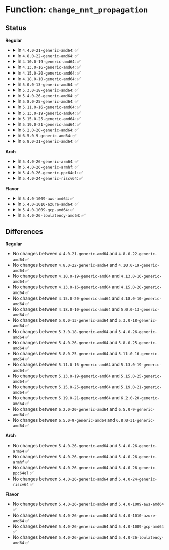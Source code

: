 # Function: <code>change_mnt_propagation</code>

## Status
<b>Regular</b>
<ul>
<li>
<details>
<summary>In <code>4.4.0-21-generic-amd64</code>: ✅</summary>

```c
void change_mnt_propagation(struct mount * mnt, int type)
```

```json
{
  "name": "change_mnt_propagation",
  "collision_type": "Unique Global",
  "inline_type": "No",
  "funcs": [
    {
      "addr": 18446744071581191728,
      "name": "change_mnt_propagation",
      "external": true,
      "loc": "fs/pnode.c:119",
      "file": "fs/pnode.c",
      "inline": "seen, unknown",
      "caller_inline": [],
      "caller_func": [
        "fs/namespace.c:umount_tree",
        "fs/namespace.c:do_mount"
      ]
    }
  ],
  "symbols": [
    {
      "addr": 18446744071581191728,
      "name": "change_mnt_propagation",
      "section": ".text",
      "bind": "STB_GLOBAL",
      "size": 614
    }
  ]
}
```
</details>
</li>
<li>
<details>
<summary>In <code>4.8.0-22-generic-amd64</code>: ✅</summary>

```c
void change_mnt_propagation(struct mount * mnt, int type)
```

```json
{
  "name": "change_mnt_propagation",
  "collision_type": "Unique Global",
  "inline_type": "No",
  "funcs": [
    {
      "addr": 18446744071581355776,
      "name": "change_mnt_propagation",
      "external": true,
      "loc": "fs/pnode.c:119",
      "file": "fs/pnode.c",
      "inline": "seen, unknown",
      "caller_inline": [],
      "caller_func": [
        "fs/namespace.c:do_mount",
        "fs/namespace.c:umount_tree"
      ]
    }
  ],
  "symbols": [
    {
      "addr": 18446744071581355776,
      "name": "change_mnt_propagation",
      "section": ".text",
      "bind": "STB_GLOBAL",
      "size": 619
    }
  ]
}
```
</details>
</li>
<li>
<details>
<summary>In <code>4.10.0-19-generic-amd64</code>: ✅</summary>

```c
void change_mnt_propagation(struct mount * mnt, int type)
```

```json
{
  "name": "change_mnt_propagation",
  "collision_type": "Unique Global",
  "inline_type": "No",
  "funcs": [
    {
      "addr": 18446744071581434704,
      "name": "change_mnt_propagation",
      "external": true,
      "loc": "fs/pnode.c:117",
      "file": "fs/pnode.c",
      "inline": "seen, unknown",
      "caller_inline": [],
      "caller_func": [
        "fs/namespace.c:do_mount",
        "fs/namespace.c:umount_tree"
      ]
    }
  ],
  "symbols": [
    {
      "addr": 18446744071581434704,
      "name": "change_mnt_propagation",
      "section": ".text",
      "bind": "STB_GLOBAL",
      "size": 587
    }
  ]
}
```
</details>
</li>
<li>
<details>
<summary>In <code>4.13.0-16-generic-amd64</code>: ✅</summary>

```c
void change_mnt_propagation(struct mount * mnt, int type)
```

```json
{
  "name": "change_mnt_propagation",
  "collision_type": "Unique Global",
  "inline_type": "No",
  "funcs": [
    {
      "addr": 18446744071581488752,
      "name": "change_mnt_propagation",
      "external": true,
      "loc": "fs/pnode.c:122",
      "file": "fs/pnode.c",
      "inline": "seen, unknown",
      "caller_inline": [],
      "caller_func": [
        "fs/namespace.c:do_mount",
        "fs/namespace.c:umount_tree"
      ]
    }
  ],
  "symbols": [
    {
      "addr": 18446744071581488752,
      "name": "change_mnt_propagation",
      "section": ".text",
      "bind": "STB_GLOBAL",
      "size": 599
    }
  ]
}
```
</details>
</li>
<li>
<details>
<summary>In <code>4.15.0-20-generic-amd64</code>: ✅</summary>

```c
void change_mnt_propagation(struct mount * mnt, int type)
```

```json
{
  "name": "change_mnt_propagation",
  "collision_type": "Unique Global",
  "inline_type": "No",
  "funcs": [
    {
      "addr": 18446744071581630704,
      "name": "change_mnt_propagation",
      "external": true,
      "loc": "fs/pnode.c:122",
      "file": "fs/pnode.c",
      "inline": "seen, unknown",
      "caller_inline": [],
      "caller_func": [
        "fs/namespace.c:do_mount",
        "fs/namespace.c:umount_tree"
      ]
    }
  ],
  "symbols": [
    {
      "addr": 18446744071581630704,
      "name": "change_mnt_propagation",
      "section": ".text",
      "bind": "STB_GLOBAL",
      "size": 599
    }
  ]
}
```
</details>
</li>
<li>
<details>
<summary>In <code>4.18.0-10-generic-amd64</code>: ✅</summary>

```c
void change_mnt_propagation(struct mount * mnt, int type)
```

```json
{
  "name": "change_mnt_propagation",
  "collision_type": "Unique Global",
  "inline_type": "No",
  "funcs": [
    {
      "addr": 18446744071581789328,
      "name": "change_mnt_propagation",
      "external": true,
      "loc": "fs/pnode.c:122",
      "file": "fs/pnode.c",
      "inline": "seen, unknown",
      "caller_inline": [],
      "caller_func": [
        "fs/namespace.c:do_mount",
        "fs/namespace.c:umount_tree"
      ]
    }
  ],
  "symbols": [
    {
      "addr": 18446744071581789328,
      "name": "change_mnt_propagation",
      "section": ".text",
      "bind": "STB_GLOBAL",
      "size": 599
    }
  ]
}
```
</details>
</li>
<li>
<details>
<summary>In <code>5.0.0-13-generic-amd64</code>: ✅</summary>

```c
void change_mnt_propagation(struct mount * mnt, int type)
```

```json
{
  "name": "change_mnt_propagation",
  "collision_type": "Unique Global",
  "inline_type": "No",
  "funcs": [
    {
      "addr": 18446744071581876224,
      "name": "change_mnt_propagation",
      "external": true,
      "loc": "fs/pnode.c:123",
      "file": "fs/pnode.c",
      "inline": "seen, unknown",
      "caller_inline": [],
      "caller_func": [
        "fs/namespace.c:do_mount",
        "fs/namespace.c:umount_tree"
      ]
    }
  ],
  "symbols": [
    {
      "addr": 18446744071581876224,
      "name": "change_mnt_propagation",
      "section": ".text",
      "bind": "STB_GLOBAL",
      "size": 599
    }
  ]
}
```
</details>
</li>
<li>
<details>
<summary>In <code>5.3.0-18-generic-amd64</code>: ✅</summary>

```c
void change_mnt_propagation(struct mount * mnt, int type)
```

```json
{
  "name": "change_mnt_propagation",
  "collision_type": "Unique Global",
  "inline_type": "No",
  "funcs": [
    {
      "addr": 18446744071582001200,
      "name": "change_mnt_propagation",
      "external": true,
      "loc": "fs/pnode.c:122",
      "file": "fs/pnode.c",
      "inline": "seen, unknown",
      "caller_inline": [],
      "caller_func": [
        "fs/namespace.c:do_mount",
        "fs/namespace.c:umount_tree",
        "fs/namespace.c:umount_tree"
      ]
    }
  ],
  "symbols": [
    {
      "addr": 18446744071582001200,
      "name": "change_mnt_propagation",
      "section": ".text",
      "bind": "STB_GLOBAL",
      "size": 567
    }
  ]
}
```
</details>
</li>
<li>
<details>
<summary>In <code>5.4.0-26-generic-amd64</code>: ✅</summary>

```c
void change_mnt_propagation(struct mount * mnt, int type)
```

```json
{
  "name": "change_mnt_propagation",
  "collision_type": "Unique Global",
  "inline_type": "No",
  "funcs": [
    {
      "addr": 18446744071582079152,
      "name": "change_mnt_propagation",
      "external": true,
      "loc": "fs/pnode.c:122",
      "file": "fs/pnode.c",
      "inline": "seen, unknown",
      "caller_inline": [],
      "caller_func": [
        "fs/namespace.c:do_mount",
        "fs/namespace.c:umount_tree",
        "fs/namespace.c:umount_tree"
      ]
    }
  ],
  "symbols": [
    {
      "addr": 18446744071582079152,
      "name": "change_mnt_propagation",
      "section": ".text",
      "bind": "STB_GLOBAL",
      "size": 567
    }
  ]
}
```
</details>
</li>
<li>
<details>
<summary>In <code>5.8.0-25-generic-amd64</code>: ✅</summary>

```c
void change_mnt_propagation(struct mount * mnt, int type)
```

```json
{
  "name": "change_mnt_propagation",
  "collision_type": "Unique Global",
  "inline_type": "No",
  "funcs": [
    {
      "addr": 18446744071582315488,
      "name": "change_mnt_propagation",
      "external": true,
      "loc": "fs/pnode.c:122",
      "file": "fs/pnode.c",
      "inline": "seen, unknown",
      "caller_inline": [],
      "caller_func": [
        "fs/namespace.c:do_mount",
        "fs/namespace.c:umount_tree",
        "fs/namespace.c:umount_tree"
      ]
    }
  ],
  "symbols": [
    {
      "addr": 18446744071582315488,
      "name": "change_mnt_propagation",
      "section": ".text",
      "bind": "STB_GLOBAL",
      "size": 143
    }
  ]
}
```
</details>
</li>
<li>
<details>
<summary>In <code>5.11.0-16-generic-amd64</code>: ✅</summary>

```c
void change_mnt_propagation(struct mount * mnt, int type)
```

```json
{
  "name": "change_mnt_propagation",
  "collision_type": "Unique Global",
  "inline_type": "No",
  "funcs": [
    {
      "addr": 18446744071582368400,
      "name": "change_mnt_propagation",
      "external": true,
      "loc": "fs/pnode.c:122",
      "file": "fs/pnode.c",
      "inline": "seen, unknown",
      "caller_inline": [],
      "caller_func": [
        "fs/namespace.c:path_mount",
        "fs/namespace.c:umount_tree",
        "fs/namespace.c:umount_tree"
      ]
    }
  ],
  "symbols": [
    {
      "addr": 18446744071582368400,
      "name": "change_mnt_propagation",
      "section": ".text",
      "bind": "STB_GLOBAL",
      "size": 143
    }
  ]
}
```
</details>
</li>
<li>
<details>
<summary>In <code>5.13.0-19-generic-amd64</code>: ✅</summary>

```c
void change_mnt_propagation(struct mount * mnt, int type)
```

```json
{
  "name": "change_mnt_propagation",
  "collision_type": "Unique Global",
  "inline_type": "No",
  "funcs": [
    {
      "addr": 18446744071582395296,
      "name": "change_mnt_propagation",
      "external": true,
      "loc": "fs/pnode.c:122",
      "file": "fs/pnode.c",
      "inline": "seen, unknown",
      "caller_inline": [],
      "caller_func": [
        "fs/namespace.c:path_mount",
        "fs/namespace.c:umount_tree",
        "fs/namespace.c:umount_tree"
      ]
    }
  ],
  "symbols": [
    {
      "addr": 18446744071582395296,
      "name": "change_mnt_propagation",
      "section": ".text",
      "bind": "STB_GLOBAL",
      "size": 567
    }
  ]
}
```
</details>
</li>
<li>
<details>
<summary>In <code>5.15.0-25-generic-amd64</code>: ✅</summary>

```c
void change_mnt_propagation(struct mount * mnt, int type)
```

```json
{
  "name": "change_mnt_propagation",
  "collision_type": "Unique Global",
  "inline_type": "No",
  "funcs": [
    {
      "addr": 18446744071582716832,
      "name": "change_mnt_propagation",
      "external": true,
      "loc": "fs/pnode.c:122",
      "file": "fs/pnode.c",
      "inline": "seen, unknown",
      "caller_inline": [],
      "caller_func": [
        "fs/namespace.c:path_mount",
        "fs/namespace.c:umount_tree",
        "fs/namespace.c:umount_tree"
      ]
    }
  ],
  "symbols": [
    {
      "addr": 18446744071582716832,
      "name": "change_mnt_propagation",
      "section": ".text",
      "bind": "STB_GLOBAL",
      "size": 567
    }
  ]
}
```
</details>
</li>
<li>
<details>
<summary>In <code>5.19.0-21-generic-amd64</code>: ✅</summary>

```c
void change_mnt_propagation(struct mount * mnt, int type)
```

```json
{
  "name": "change_mnt_propagation",
  "collision_type": "Unique Global",
  "inline_type": "No",
  "funcs": [
    {
      "addr": 18446744071583261408,
      "name": "change_mnt_propagation",
      "external": true,
      "loc": "fs/pnode.c:122",
      "file": "fs/pnode.c",
      "inline": "seen, unknown",
      "caller_inline": [],
      "caller_func": [
        "fs/namespace.c:path_mount",
        "fs/namespace.c:path_mount",
        "fs/namespace.c:umount_tree",
        "fs/namespace.c:umount_tree"
      ]
    }
  ],
  "symbols": [
    {
      "addr": 18446744071583261408,
      "name": "change_mnt_propagation",
      "section": ".text",
      "bind": "STB_GLOBAL",
      "size": 625
    }
  ]
}
```
</details>
</li>
<li>
<details>
<summary>In <code>6.2.0-20-generic-amd64</code>: ✅</summary>

```c
void change_mnt_propagation(struct mount * mnt, int type)
```

```json
{
  "name": "change_mnt_propagation",
  "collision_type": "Unique Global",
  "inline_type": "No",
  "funcs": [
    {
      "addr": 18446744071583843072,
      "name": "change_mnt_propagation",
      "external": true,
      "loc": "fs/pnode.c:122",
      "file": "fs/pnode.c",
      "inline": "seen, unknown",
      "caller_inline": [],
      "caller_func": [
        "fs/namespace.c:path_mount",
        "fs/namespace.c:path_mount",
        "fs/namespace.c:umount_tree",
        "fs/namespace.c:umount_tree"
      ]
    }
  ],
  "symbols": [
    {
      "addr": 18446744071583843072,
      "name": "change_mnt_propagation",
      "section": ".text",
      "bind": "STB_GLOBAL",
      "size": 625
    }
  ]
}
```
</details>
</li>
<li>
<details>
<summary>In <code>6.5.0-9-generic-amd64</code>: ✅</summary>

```c
void change_mnt_propagation(struct mount * mnt, int type)
```

```json
{
  "name": "change_mnt_propagation",
  "collision_type": "Unique Global",
  "inline_type": "No",
  "funcs": [
    {
      "addr": 18446744071584061168,
      "name": "change_mnt_propagation",
      "external": true,
      "loc": "fs/pnode.c:122",
      "file": "fs/pnode.c",
      "inline": "seen, unknown",
      "caller_inline": [],
      "caller_func": [
        "fs/namespace.c:path_mount",
        "fs/namespace.c:path_mount",
        "fs/namespace.c:umount_tree",
        "fs/namespace.c:umount_tree"
      ]
    }
  ],
  "symbols": [
    {
      "addr": 18446744071584061168,
      "name": "change_mnt_propagation",
      "section": ".text",
      "bind": "STB_GLOBAL",
      "size": 625
    }
  ]
}
```
</details>
</li>
<li>
<details>
<summary>In <code>6.8.0-31-generic-amd64</code>: ✅</summary>

```c
void change_mnt_propagation(struct mount * mnt, int type)
```

```json
{
  "name": "change_mnt_propagation",
  "collision_type": "Unique Global",
  "inline_type": "No",
  "funcs": [
    {
      "addr": 18446744071584276304,
      "name": "change_mnt_propagation",
      "external": true,
      "loc": "fs/pnode.c:122",
      "file": "fs/pnode.c",
      "inline": "seen, unknown",
      "caller_inline": [],
      "caller_func": [
        "fs/namespace.c:path_mount",
        "fs/namespace.c:path_mount",
        "fs/namespace.c:umount_tree",
        "fs/namespace.c:umount_tree"
      ]
    }
  ],
  "symbols": [
    {
      "addr": 18446744071584276304,
      "name": "change_mnt_propagation",
      "section": ".text",
      "bind": "STB_GLOBAL",
      "size": 625
    }
  ]
}
```
</details>
</li>
</ul>
<b>Arch</b>
<ul>
<li>
<details>
<summary>In <code>5.4.0-26-generic-arm64</code>: ✅</summary>

```c
void change_mnt_propagation(struct mount * mnt, int type)
```

```json
{
  "name": "change_mnt_propagation",
  "collision_type": "Unique Global",
  "inline_type": "No",
  "funcs": [
    {
      "addr": 18446603336493613800,
      "name": "change_mnt_propagation",
      "external": true,
      "loc": "fs/pnode.c:122",
      "file": "fs/pnode.c",
      "inline": "seen, unknown",
      "caller_inline": [],
      "caller_func": [
        "fs/namespace.c:do_mount",
        "fs/namespace.c:umount_tree",
        "fs/namespace.c:umount_tree"
      ]
    }
  ],
  "symbols": [
    {
      "addr": 18446603336493613800,
      "name": "change_mnt_propagation",
      "section": ".text",
      "bind": "STB_GLOBAL",
      "size": 496
    }
  ]
}
```
</details>
</li>
<li>
<details>
<summary>In <code>5.4.0-26-generic-armhf</code>: ✅</summary>

```c
void change_mnt_propagation(struct mount * mnt, int type)
```

```json
{
  "name": "change_mnt_propagation",
  "collision_type": "Unique Global",
  "inline_type": "No",
  "funcs": [
    {
      "addr": 3227156176,
      "name": "change_mnt_propagation",
      "external": true,
      "loc": "fs/pnode.c:122",
      "file": "fs/pnode.c",
      "inline": "seen, unknown",
      "caller_inline": [],
      "caller_func": [
        "fs/namespace.c:do_mount",
        "fs/namespace.c:umount_tree",
        "fs/namespace.c:umount_tree"
      ]
    }
  ],
  "symbols": [
    {
      "addr": 3227156176,
      "name": "change_mnt_propagation",
      "section": ".text",
      "bind": "STB_GLOBAL",
      "size": 488
    }
  ]
}
```
</details>
</li>
<li>
<details>
<summary>In <code>5.4.0-26-generic-ppc64el</code>: ✅</summary>

```c
void change_mnt_propagation(struct mount * mnt, int type)
```

```json
{
  "name": "change_mnt_propagation",
  "collision_type": "Unique Global",
  "inline_type": "No",
  "funcs": [
    {
      "addr": 13835058055287200160,
      "name": "change_mnt_propagation",
      "external": true,
      "loc": "fs/pnode.c:122",
      "file": "fs/pnode.c",
      "inline": "seen, unknown",
      "caller_inline": [],
      "caller_func": [
        "fs/namespace.c:do_mount",
        "fs/namespace.c:umount_tree",
        "fs/namespace.c:umount_tree"
      ]
    }
  ],
  "symbols": [
    {
      "addr": 13835058055287200160,
      "name": "change_mnt_propagation",
      "section": ".text",
      "bind": "STB_GLOBAL",
      "size": 608
    }
  ]
}
```
</details>
</li>
<li>
<details>
<summary>In <code>5.4.0-24-generic-riscv64</code>: ✅</summary>

```c
void change_mnt_propagation(struct mount * mnt, int type)
```

```json
{
  "name": "change_mnt_propagation",
  "collision_type": "Unique Global",
  "inline_type": "No",
  "funcs": [
    {
      "addr": 18446743936273258668,
      "name": "change_mnt_propagation",
      "external": true,
      "loc": "fs/pnode.c:122",
      "file": "fs/pnode.c",
      "inline": "seen, unknown",
      "caller_inline": [],
      "caller_func": [
        "fs/namespace.c:do_mount",
        "fs/namespace.c:umount_tree",
        "fs/namespace.c:umount_tree"
      ]
    }
  ],
  "symbols": [
    {
      "addr": 18446743936273258668,
      "name": "change_mnt_propagation",
      "section": ".text",
      "bind": "STB_GLOBAL",
      "size": 356
    }
  ]
}
```
</details>
</li>
</ul>
<b>Flavor</b>
<ul>
<li>
<details>
<summary>In <code>5.4.0-1009-aws-amd64</code>: ✅</summary>

```c
void change_mnt_propagation(struct mount * mnt, int type)
```

```json
{
  "name": "change_mnt_propagation",
  "collision_type": "Unique Global",
  "inline_type": "No",
  "funcs": [
    {
      "addr": 18446744071582047888,
      "name": "change_mnt_propagation",
      "external": true,
      "loc": "fs/pnode.c:122",
      "file": "fs/pnode.c",
      "inline": "seen, unknown",
      "caller_inline": [],
      "caller_func": [
        "fs/namespace.c:do_mount",
        "fs/namespace.c:umount_tree",
        "fs/namespace.c:umount_tree"
      ]
    }
  ],
  "symbols": [
    {
      "addr": 18446744071582047888,
      "name": "change_mnt_propagation",
      "section": ".text",
      "bind": "STB_GLOBAL",
      "size": 567
    }
  ]
}
```
</details>
</li>
<li>
<details>
<summary>In <code>5.4.0-1010-azure-amd64</code>: ✅</summary>

```c
void change_mnt_propagation(struct mount * mnt, int type)
```

```json
{
  "name": "change_mnt_propagation",
  "collision_type": "Unique Global",
  "inline_type": "No",
  "funcs": [
    {
      "addr": 18446744071581985440,
      "name": "change_mnt_propagation",
      "external": true,
      "loc": "fs/pnode.c:122",
      "file": "fs/pnode.c",
      "inline": "seen, unknown",
      "caller_inline": [],
      "caller_func": [
        "fs/namespace.c:do_mount",
        "fs/namespace.c:umount_tree",
        "fs/namespace.c:umount_tree"
      ]
    }
  ],
  "symbols": [
    {
      "addr": 18446744071581985440,
      "name": "change_mnt_propagation",
      "section": ".text",
      "bind": "STB_GLOBAL",
      "size": 567
    }
  ]
}
```
</details>
</li>
<li>
<details>
<summary>In <code>5.4.0-1009-gcp-amd64</code>: ✅</summary>

```c
void change_mnt_propagation(struct mount * mnt, int type)
```

```json
{
  "name": "change_mnt_propagation",
  "collision_type": "Unique Global",
  "inline_type": "No",
  "funcs": [
    {
      "addr": 18446744071582039168,
      "name": "change_mnt_propagation",
      "external": true,
      "loc": "fs/pnode.c:122",
      "file": "fs/pnode.c",
      "inline": "seen, unknown",
      "caller_inline": [],
      "caller_func": [
        "fs/namespace.c:do_mount",
        "fs/namespace.c:umount_tree",
        "fs/namespace.c:umount_tree"
      ]
    }
  ],
  "symbols": [
    {
      "addr": 18446744071582039168,
      "name": "change_mnt_propagation",
      "section": ".text",
      "bind": "STB_GLOBAL",
      "size": 567
    }
  ]
}
```
</details>
</li>
<li>
<details>
<summary>In <code>5.4.0-26-lowlatency-amd64</code>: ✅</summary>

```c
void change_mnt_propagation(struct mount * mnt, int type)
```

```json
{
  "name": "change_mnt_propagation",
  "collision_type": "Unique Global",
  "inline_type": "No",
  "funcs": [
    {
      "addr": 18446744071582110896,
      "name": "change_mnt_propagation",
      "external": true,
      "loc": "fs/pnode.c:122",
      "file": "fs/pnode.c",
      "inline": "seen, unknown",
      "caller_inline": [],
      "caller_func": [
        "fs/namespace.c:do_mount",
        "fs/namespace.c:umount_tree",
        "fs/namespace.c:umount_tree"
      ]
    }
  ],
  "symbols": [
    {
      "addr": 18446744071582110896,
      "name": "change_mnt_propagation",
      "section": ".text",
      "bind": "STB_GLOBAL",
      "size": 567
    }
  ]
}
```
</details>
</li>
</ul>

## Differences
<b>Regular</b>
<ul>
<li>
No changes between <code>4.4.0-21-generic-amd64</code> and <code>4.8.0-22-generic-amd64</code> ✅
</li>
<li>
No changes between <code>4.8.0-22-generic-amd64</code> and <code>4.10.0-19-generic-amd64</code> ✅
</li>
<li>
No changes between <code>4.10.0-19-generic-amd64</code> and <code>4.13.0-16-generic-amd64</code> ✅
</li>
<li>
No changes between <code>4.13.0-16-generic-amd64</code> and <code>4.15.0-20-generic-amd64</code> ✅
</li>
<li>
No changes between <code>4.15.0-20-generic-amd64</code> and <code>4.18.0-10-generic-amd64</code> ✅
</li>
<li>
No changes between <code>4.18.0-10-generic-amd64</code> and <code>5.0.0-13-generic-amd64</code> ✅
</li>
<li>
No changes between <code>5.0.0-13-generic-amd64</code> and <code>5.3.0-18-generic-amd64</code> ✅
</li>
<li>
No changes between <code>5.3.0-18-generic-amd64</code> and <code>5.4.0-26-generic-amd64</code> ✅
</li>
<li>
No changes between <code>5.4.0-26-generic-amd64</code> and <code>5.8.0-25-generic-amd64</code> ✅
</li>
<li>
No changes between <code>5.8.0-25-generic-amd64</code> and <code>5.11.0-16-generic-amd64</code> ✅
</li>
<li>
No changes between <code>5.11.0-16-generic-amd64</code> and <code>5.13.0-19-generic-amd64</code> ✅
</li>
<li>
No changes between <code>5.13.0-19-generic-amd64</code> and <code>5.15.0-25-generic-amd64</code> ✅
</li>
<li>
No changes between <code>5.15.0-25-generic-amd64</code> and <code>5.19.0-21-generic-amd64</code> ✅
</li>
<li>
No changes between <code>5.19.0-21-generic-amd64</code> and <code>6.2.0-20-generic-amd64</code> ✅
</li>
<li>
No changes between <code>6.2.0-20-generic-amd64</code> and <code>6.5.0-9-generic-amd64</code> ✅
</li>
<li>
No changes between <code>6.5.0-9-generic-amd64</code> and <code>6.8.0-31-generic-amd64</code> ✅
</li>
</ul>
<b>Arch</b>
<ul>
<li>
No changes between <code>5.4.0-26-generic-amd64</code> and <code>5.4.0-26-generic-arm64</code> ✅
</li>
<li>
No changes between <code>5.4.0-26-generic-amd64</code> and <code>5.4.0-26-generic-armhf</code> ✅
</li>
<li>
No changes between <code>5.4.0-26-generic-amd64</code> and <code>5.4.0-26-generic-ppc64el</code> ✅
</li>
<li>
No changes between <code>5.4.0-26-generic-amd64</code> and <code>5.4.0-24-generic-riscv64</code> ✅
</li>
</ul>
<b>Flavor</b>
<ul>
<li>
No changes between <code>5.4.0-26-generic-amd64</code> and <code>5.4.0-1009-aws-amd64</code> ✅
</li>
<li>
No changes between <code>5.4.0-26-generic-amd64</code> and <code>5.4.0-1010-azure-amd64</code> ✅
</li>
<li>
No changes between <code>5.4.0-26-generic-amd64</code> and <code>5.4.0-1009-gcp-amd64</code> ✅
</li>
<li>
No changes between <code>5.4.0-26-generic-amd64</code> and <code>5.4.0-26-lowlatency-amd64</code> ✅
</li>
</ul>
